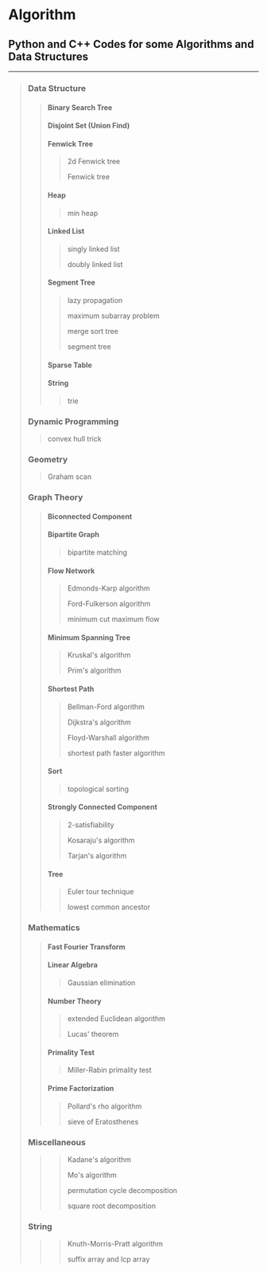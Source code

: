 # Algorithm
## Python and C++ Codes for some Algorithms and Data Structures
***
> ### Data Structure
> > #### Binary Search Tree
> > #### Disjoint Set (Union Find)
> > #### Fenwick Tree
> > > 2d Fenwick tree
> > > 
> > > Fenwick tree
> > #### Heap
> > > min heap
> > #### Linked List
> > > singly linked list
> > > 
> > > doubly linked list
> > #### Segment Tree
> > > lazy propagation
> > >
> > > maximum subarray problem
> > > 
> > > merge sort tree
> > > 
> > > segment tree
> > #### Sparse Table
> > #### String
> > > trie
>
> ### Dynamic Programming
> > convex hull trick
>
> ### Geometry
> > Graham scan
>
> ### Graph Theory
> > #### Biconnected Component
> > #### Bipartite Graph
> > > bipartite matching
> > #### Flow Network
> > > Edmonds-Karp algorithm
> > > 
> > > Ford-Fulkerson algorithm
> > > 
> > > minimum cut maximum flow
> > #### Minimum Spanning Tree
> > > Kruskal's algorithm
> > > 
> > > Prim's algorithm
> > #### Shortest Path
> > > Bellman-Ford algorithm
> > > 
> > > Dijkstra's algorithm
> > > 
> > > Floyd-Warshall algorithm
> > > 
> > > shortest path faster algorithm
> > #### Sort
> > > topological sorting
> > #### Strongly Connected Component
> > > 2-satisfiability
> > > 
> > > Kosaraju's algorithm
> > > 
> > > Tarjan's algorithm
> > #### Tree
> > > Euler tour technique
> > > 
> > > lowest common ancestor
>
> ### Mathematics
> > #### Fast Fourier Transform
> > #### Linear Algebra
> > > Gaussian elimination
> > #### Number Theory
> > > extended Euclidean algorithm
> > > 
> > > Lucas' theorem
> > #### Primality Test
> > > Miller-Rabin primality test
> > #### Prime Factorization
> > > Pollard's rho algorithm
> > > 
> > > sieve of Eratosthenes
>
> ### Miscellaneous
> > > Kadane's algorithm
> > > 
> > > Mo's algorithm
> > > 
> > > permutation cycle decomposition
> > > 
> > > square root decomposition
>
> ### String
> > > Knuth-Morris-Pratt algorithm
> > > 
> > > suffix array and lcp array
